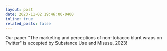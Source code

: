 ```yaml
---
layout: post
date: 2023-11-02 19:46:00-0400
inline: true
related_posts: false
---
```


Our paper "The marketing and perceptions of non-tobacco blunt wraps on Twitter" is accepted by Substance Use and Misuse, 2023!
